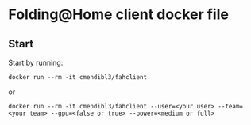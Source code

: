 # Folding@Home client docker file

## Start

Start by running:

```shell
docker run --rm -it cmendibl3/fahclient
```

or 

```shell
docker run --rm -it cmendibl3/fahclient --user=<your user> --team=<your team> --gpu=<false or true> --power=<medium or full>
```
